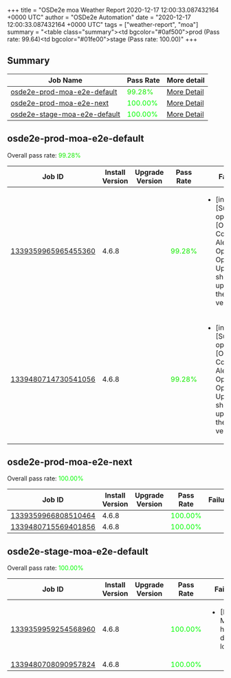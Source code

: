 +++
title = "OSDe2e moa Weather Report 2020-12-17 12:00:33.087432164 +0000 UTC"
author = "OSDe2e Automation"
date = "2020-12-17 12:00:33.087432164 +0000 UTC"
tags = ["weather-report", "moa"]
summary = "<table class=\"summary\"><tr><td bgcolor=\"#0af500\"></td><td>prod (Pass rate: 99.64)</td></tr><tr><td bgcolor=\"#01fe00\"></td><td>stage (Pass rate: 100.00)</td></tr></table>"
+++
## Summary

| Job Name | Pass Rate | More detail |
|----------|-----------|-------------|
|[osde2e-prod-moa-e2e-default](https://prow.svc.ci.openshift.org/?job=osde2e-prod-moa-e2e-default)| <span style="color:#13ec00;">99.28%</span>|[More Detail](#osde2e-prod-moa-e2e-default)|
|[osde2e-prod-moa-e2e-next](https://prow.svc.ci.openshift.org/?job=osde2e-prod-moa-e2e-next)| <span style="color:#01fe00;">100.00%</span>|[More Detail](#osde2e-prod-moa-e2e-next)|
|[osde2e-stage-moa-e2e-default](https://prow.svc.ci.openshift.org/?job=osde2e-stage-moa-e2e-default)| <span style="color:#01fe00;">100.00%</span>|[More Detail](#osde2e-stage-moa-e2e-default)|



## osde2e-prod-moa-e2e-default

Overall pass rate: <span style="color:#13ec00;">99.28%</span>

| Job ID | Install Version | Upgrade Version | Pass Rate | Failures |
|--------|-----------------|-----------------|-----------|----------|
[1339359965965455360](https://prow.ci.openshift.org/view/gs/origin-ci-test/logs/osde2e-prod-moa-e2e-default/1339359965965455360) | 4.6.8 |  | <span style="color:#13ec00;">99.28%</span>|<ul><li>[install] [Suite: operators] [OSD] Configure AlertManager Operator Operator Upgrade should upgrade from the replaced version</li></ul>
[1339480714730541056](https://prow.ci.openshift.org/view/gs/origin-ci-test/logs/osde2e-prod-moa-e2e-default/1339480714730541056) | 4.6.8 |  | <span style="color:#13ec00;">99.28%</span>|<ul><li>[install] [Suite: operators] [OSD] Configure AlertManager Operator Operator Upgrade should upgrade from the replaced version</li></ul>



## osde2e-prod-moa-e2e-next

Overall pass rate: <span style="color:#01fe00;">100.00%</span>

| Job ID | Install Version | Upgrade Version | Pass Rate | Failures |
|--------|-----------------|-----------------|-----------|----------|
[1339359966808510464](https://prow.ci.openshift.org/view/gs/origin-ci-test/logs/osde2e-prod-moa-e2e-next/1339359966808510464) | 4.6.8 |  | <span style="color:#01fe00;">100.00%</span>|
[1339480715569401856](https://prow.ci.openshift.org/view/gs/origin-ci-test/logs/osde2e-prod-moa-e2e-next/1339480715569401856) | 4.6.8 |  | <span style="color:#01fe00;">100.00%</span>|



## osde2e-stage-moa-e2e-default

Overall pass rate: <span style="color:#01fe00;">100.00%</span>

| Job ID | Install Version | Upgrade Version | Pass Rate | Failures |
|--------|-----------------|-----------------|-----------|----------|
[1339359959254568960](https://prow.ci.openshift.org/view/gs/origin-ci-test/logs/osde2e-stage-moa-e2e-default/1339359959254568960) | 4.6.8 |  | <span style="color:#01fe00;">100.00%</span>|<ul><li>[Log Metrics] host-dns-lookup</li></ul>
[1339480708090957824](https://prow.ci.openshift.org/view/gs/origin-ci-test/logs/osde2e-stage-moa-e2e-default/1339480708090957824) | 4.6.8 |  | <span style="color:#01fe00;">100.00%</span>|



